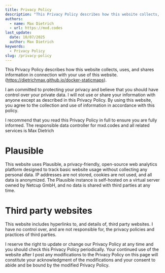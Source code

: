 ```yaml
---
title: Privacy Policy
description: "This Privacy Policy describes how this website collects, uses, and shares information in connection with your use of this website."
authors:
  - name: Max Dietrich
  - url: https://mxd.codes
last_update:
  date: 10/07/2025
  author: Max Dietrich
keywords:
  - Privacy Policy
slug: /privacy-policy
---
```


This Privacy Policy describes how this website collects, uses, and shares information in connection with your use of this website.(https://dietrichmax.github.io/docker-staticmaps).

I am committed to protecting your privacy and believe that you should have control over your private data. I will not use or share your information with anyone except as described in this Privacy Policy. By using this website, you agree to the collection and use of information in accordance with this policy.

I recommend that you read this Privacy Policy in full to ensure you are fully informed. The responsible data controller for mxd.codes and all related services is Max Dietrich

# Plausible

This website uses Plausible, a privacy-friendly, open-source web analytics platform designed to track basic website usage without collecting any personal data. IP addresses are not stored, cookies are not used, and all data is anonymized. The Plausible instance is self-hosted on a virtual server owned by Netcup GmbH, and no data is shared with third parties at any time.

# Third party websites

This website includes hyperlinks to, and details of, third party websites. I have no control over, and are not responsible for, the privacy policies and practices of third parties.

I reserve the right to update or change our Privacy Policy at any time and you should check this Privacy Policy periodically. Your continued use of the website after I post any modifications to the Privacy Policy on this page will constitute your acknowledgment of the modifications and your consent to abide and be bound by the modified Privacy Policy.
